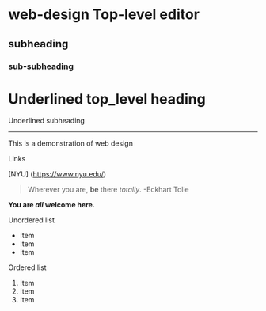 # web-design Top-level editor
## subheading
### sub-subheading

Underlined top_level heading
========

Underlined subheading
___________

This is a demonstration of web design

Links

[NYU] (https://www.nyu.edu/)

> Wherever you are, **be** there *totally*. -Eckhart Tolle

**You are *all* welcome here.**

Unordered list
- Item
- Item
- Item

Ordered list
1. Item
2. Item
3. Item